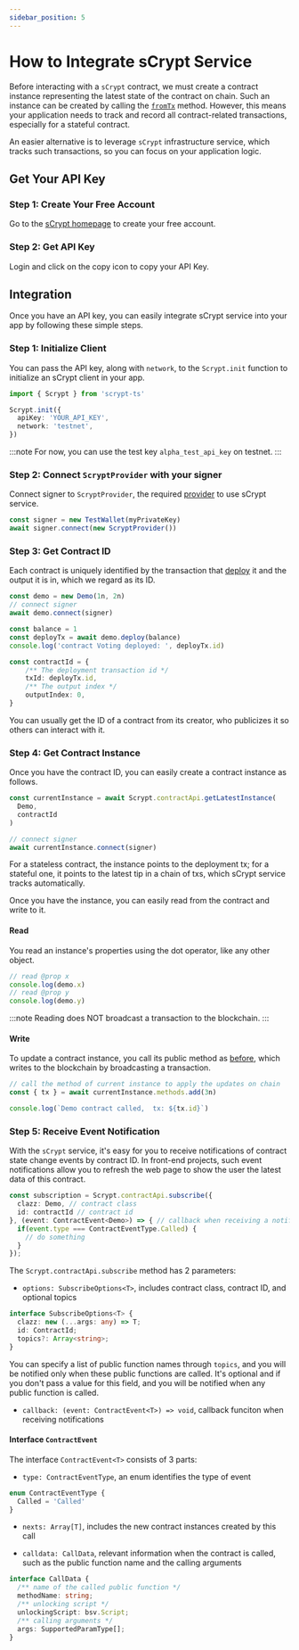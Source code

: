 ```yaml
---
sidebar_position: 5
---
```


# How to Integrate sCrypt Service

Before interacting with a `sCrypt` contract, we must create a contract instance representing the latest state of the contract on chain. Such an instance can be created by calling the  [`fromTx`](../how-to-deploy-and-call-a-contract/how-to-deploy-and-call-a-contract.md#create-a-smart-contract-instance-from-a-transaction) method. However, this means your application needs to track and record all contract-related transactions, especially for a stateful contract.

An easier alternative is to leverage `sCrypt` infrastructure service, which tracks such transactions, so you can focus on your application logic.

## Get Your API Key

### Step 1: Create Your Free Account

Go to the [sCrypt homepage](https://scrypt.io) to create your free account.

### Step 2: Get API Key

Login and click on the copy icon to copy your API Key.

## Integration

Once you have an API key, you can easily integrate sCrypt service into your app by following these simple steps.

### Step 1: Initialize Client

You can pass the API key, along with `network`, to the `Scrypt.init` function to initialize an sCrypt client in your app. 

```ts
import { Scrypt } from 'scrypt-ts'

Scrypt.init({
  apiKey: 'YOUR_API_KEY',
  network: 'testnet',
})
```

:::note
For now, you can use the test key `alpha_test_api_key` on testnet.
:::

### Step 2: Connect `ScryptProvider` with your signer

Connect signer to `ScryptProvider`, the required [provider](../how-to-test-a-contract.md#provider) to use sCrypt service.

```ts
const signer = new TestWallet(myPrivateKey)
await signer.connect(new ScryptProvider())
```

### Step 3: Get Contract ID

Each contract is uniquely identified by the transaction that [deploy](../how-to-deploy-and-call-a-contract/how-to-deploy-and-call-a-contract.md#contract-deployment) it and the output it is in, which we regard as its ID.

```ts
const demo = new Demo(1n, 2n)
// connect signer
await demo.connect(signer)

const balance = 1
const deployTx = await demo.deploy(balance)
console.log('contract Voting deployed: ', deployTx.id)

const contractId = {
    /** The deployment transaction id */
    txId: deployTx.id,
    /** The output index */
    outputIndex: 0,
}
```

You can usually get the ID of a contract from its creator, who publicizes it so others can interact with it.

### Step 4: Get Contract Instance

Once you have the contract ID, you can easily create a contract instance as follows.

```ts
const currentInstance = await Scrypt.contractApi.getLatestInstance(
  Demo,
  contractId
)

// connect signer
await currentInstance.connect(signer)
```
For a stateless contract, the instance points to the deployment tx; for a stateful one, it points to the latest tip in a chain of txs, which sCrypt service tracks automatically.

Once you have the instance, you can easily read from the contract and write to it.

#### Read

You read an instance's properties using the dot operator, like any other object.

```ts
// read @prop x
console.log(demo.x)
// read @prop y
console.log(demo.y)
```

:::note
Reading does NOT broadcast a transaction to the blockchain.
:::

#### Write

To update a contract instance, you call its public method as [before](../how-to-deploy-and-call-a-contract/how-to-deploy-and-call-a-contract.md#contract-call), which writes to the blockchain by broadcasting a transaction.

```ts
// call the method of current instance to apply the updates on chain
const { tx } = await currentInstance.methods.add(3n)

console.log(`Demo contract called,  tx: ${tx.id}`)
```

### Step 5: Receive Event Notification

With the `sCrypt` service, it's easy for you to receive notifications of contract state change events by contract ID. In front-end projects, such event notifications allow you to refresh the web page to show the user the latest data of this contract.

```ts
const subscription = Scrypt.contractApi.subscribe({
  clazz: Demo, // contract class
  id: contractId // contract id
}, (event: ContractEvent<Demo>) => { // callback when receiving a notification
  if(event.type === ContractEventType.Called) {
    // do something
  }
});
```

The `Scrypt.contractApi.subscribe` method has 2 parameters:

- `options: SubscribeOptions<T>`, includes contract class, contract ID, and optional topics

```ts
interface SubscribeOptions<T> {
  clazz: new (...args: any) => T;
  id: ContractId;
  topics?: Array<string>;
}
```

You can specify a list of public function names through `topics`, and you will be notified only when these public functions are called. It's optional and if you don't pass a value for this field, and you will be notified when any public function is called.

- `callback: (event: ContractEvent<T>) => void`, callback funciton when receiving notifications

#### Interface `ContractEvent`

The interface `ContractEvent<T>` consists of 3 parts:

- `type: ContractEventType`, an enum identifies the type of event

```ts
enum ContractEventType {
  Called = 'Called'
}
```

- `nexts: Array[T]`, includes the new contract instances created by this call

- `calldata: CallData`, relevant information when the contract is called, such as the public function name and the calling arguments

```ts
interface CallData {
  /** name of the called public function */
  methodName: string;
  /** unlocking script */
  unlockingScript: bsv.Script;
  /** calling arguments */
  args: SupportedParamType[];
}
```
